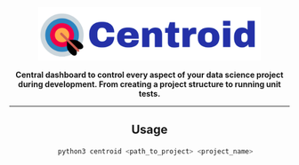 <div align="center">

<img src="docs/source/imgs/centroid_logo.png" width="400px">

**Central dashboard to control every aspect of your data science project during development. From creating a project structure to running unit tests.**

_________________________________________________________________________________________
## Usage
```bash
   python3 centroid <path_to_project> <project_name>
```
